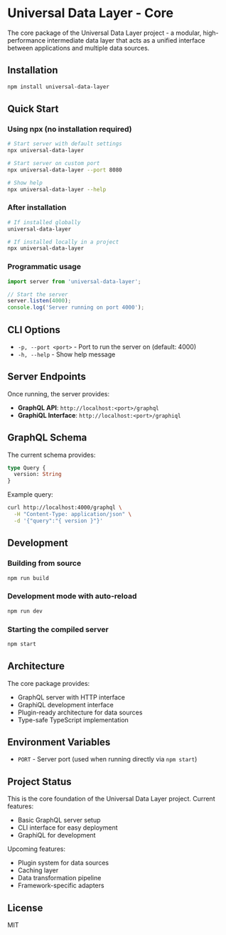 # Universal Data Layer - Core

The core package of the Universal Data Layer project - a modular, high-performance intermediate data layer that acts as a unified interface between applications and multiple data sources.

## Installation

```bash
npm install universal-data-layer
```

## Quick Start

### Using npx (no installation required)

```bash
# Start server with default settings
npx universal-data-layer

# Start server on custom port
npx universal-data-layer --port 8080

# Show help
npx universal-data-layer --help
```

### After installation

```bash
# If installed globally
universal-data-layer

# If installed locally in a project
npx universal-data-layer
```

### Programmatic usage

```javascript
import server from 'universal-data-layer';

// Start the server
server.listen(4000);
console.log('Server running on port 4000');
```

## CLI Options

- `-p, --port <port>` - Port to run the server on (default: 4000)
- `-h, --help` - Show help message

## Server Endpoints

Once running, the server provides:

- **GraphQL API**: `http://localhost:<port>/graphql`
- **GraphiQL Interface**: `http://localhost:<port>/graphiql`

## GraphQL Schema

The current schema provides:

```graphql
type Query {
  version: String
}
```

Example query:

```bash
curl http://localhost:4000/graphql \
  -H "Content-Type: application/json" \
  -d '{"query":"{ version }"}'
```

## Development

### Building from source

```bash
npm run build
```

### Development mode with auto-reload

```bash
npm run dev
```

### Starting the compiled server

```bash
npm start
```

## Architecture

The core package provides:

- GraphQL server with HTTP interface
- GraphiQL development interface
- Plugin-ready architecture for data sources
- Type-safe TypeScript implementation

## Environment Variables

- `PORT` - Server port (used when running directly via `npm start`)

## Project Status

This is the core foundation of the Universal Data Layer project. Current features:

- Basic GraphQL server setup
- CLI interface for easy deployment
- GraphiQL for development

Upcoming features:

- Plugin system for data sources
- Caching layer
- Data transformation pipeline
- Framework-specific adapters

## License

MIT
